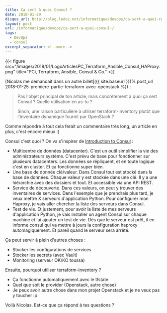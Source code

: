 ```yaml
---
title: Ca sert à quoi Consul ?
date: 2018-01-29
disqus_url: http://blog.ledez.net/informatique/devops/ca-sert-a-quoi-consul-/
layout: post
url: /informatique/devops/ca-sert-a-quoi-consul-/
tags:
  - DevOps
  - consul
excerpt_separator: <!--more-->
---
```

{{< figure src="/images/2018/01/LogoArticlesPC_Terraform_Ansible_Consul_HAProxy.png" title="PCi, Terraform, Ansible, Consul & Co." >}}

[Nicolas me demandait dans un autre billet]({{ site.baseurl }}{% post_url 2018-01-25-premiere-partie-terraform-avec-openstack %}) :

> Pas l'objet principal de ton article, mais concrètement à quoi ça sert Consul ? Quelle utilisation en as-tu ?
> 
> Sinon, une raison particulière à utiliser terraform-inventory plutôt que l'inventaire dynamique fournit par OpenStack ?

Comme répondre à tout cela ferait un commentaire très long, un article en plus, c'est encore mieux :)

<!--more-->

Consul c'est quoi ? On va s'inspirer de [Introduction to Consul](https://www.consul.io/intro/index.html) :

* Multicentre de données (datacenter). C'est un outil simplifier la vie des administrateurs système. C'est prévu de base pour fonctionner sur plusieurs datacenters. Les données se répliquent, et en toute logique c'est en cluster. Et ça fonctionne super bien.
* Une base de donnée clé/valeur. Dans Consul tout est stocké dans la base de données. Chaque valeur y est stockée dans une clé. Il y a une hiérarchie avec des dossiers et tout. Et accessible via une API REST.
* Service de découverte. Dans ces valeurs, on peut y trouver des inventaires de services. Dans l'exemple que je prendrais plus tard, je veux mettre X serveurs d'application Python. Pour configurer mon Haproxy, je vais aller chercher la liste des serveurs dans Consul.
* Test de vie. Et justement, pour avoir la liste de mes serveurs d'application Python, je vais installer un agent Consul sur chaque machine et lui ajouter un test de vie. Dés que le serveur est prêt, il en informe consul qui va mettre à jours la configuration haproxy automagiquement. Et pareil quand le serveur sera arrêté.

Ça peut servir à plein d'autres choses :

* Stocker les configurations de services
* Stocker les secrets (avec Vault)
* Monitoring (serveur OK/KO toussa)

Ensuite, pourquoi utiliser terraform-inventory ?

* Ça fonctionne automatiquement avec le tfstate
* Quel que soit le provider (Openstack, autre chose)
* Je peux avoir autre chose dans mon projet Openstack et je ne veux pas y toucher :p

Voilà Nicolas. Est-ce que ça répond à tes questions ?

